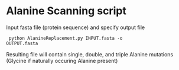 <h1>Alanine Scanning script</h1>

Input fasta file (protein sequence) and specify output file
<code><pre> python AlanineReplacement.py INPUT.fasta -o OUTPUT.fasta</code></pre>

Resulting file will contain single, double, and triple Alanine mutations (Glycine if naturally occuring Alanine present)
